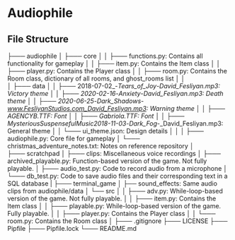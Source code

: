 # Audiophile

## File Structure


├─── audiophile
│   ├─── core
│   │   ├─── functions.py: Contains all functionality for gameplay
│   │   ├─── item.py: Contains the Item class
│   │   ├─── player.py: Contains the Player class
│   │   ├─── room.py: Contains the Room class, dictionary of all rooms, and ghost_rooms list
│   │   
│   ├─── data
│   │   ├─── 2018-07-02_-_Tears_of_Joy_-_David_Fesliyan.mp3: Victory theme
│   │   ├─── 2020-02-16_-_Anxiety_-_David_Fesliyan.mp3: Death theme
│   │   ├─── 2020-06-25_-_Dark_Shadows_-_www.FesliyanStudios.com_David_Fesliyan.mp3: Warning theme
│   │   ├─── AGENCYB.TTF: Font
│   │   ├─── Gabriola.TTF: Font
│   │   ├─── MysteriousSuspensefulMusic2018-11-03_-_Dark_Fog_-_David_Fesliyan.mp3: General theme
│   │   └─── ui_theme.json: Design details
│   │
│   ├─── audiophile.py: Core file for gameplay
│   └─── christmas_adventure_notes.txt: Notes on reference repository
│   
├─── scratchpad
│   ├─── clips: Miscellaneous voice recordings
│   ├─── archived_playable.py: Function-based version of the game. Not fully playable.
│   ├─── audio_test.py: Code to record audio from a microphone
│   └─── db_test.py: Code to save audio files and their corresponding text in a SQL database
|
├─── terminal_game
│   ├── sound_effects: Same audio clips from audiophile/data
│   └── src
│   │   ├─── adv.py: While-loop-based version of the game. Not fully playable.
│   │   ├─── item.py: Contains the Item class
│   │   ├─── playable.py: While-loop-based version of the game. Fully playable.
│   │   ├─── player.py: Contains the Player class
│   │   └─── room.py: Contains the Room class
│
├─── .gitignore
├─── LICENSE
├─── Pipfile
├─── Pipfile.lock
└─── README.md
